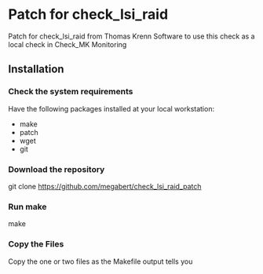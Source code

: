 # Patch for check_lsi_raid

Patch for check_lsi_raid from Thomas Krenn Software
to use this check as a local check in Check_MK Monitoring

## Installation

### Check the system requirements

Have the following packages installed at your local workstation:

* make
* patch
* wget
* git

### Download the repository

  git clone https://github.com/megabert/check_lsi_raid_patch

### Run make

  make

### Copy the Files

Copy the one or two files as the Makefile output tells you

